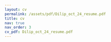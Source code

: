 ```yaml
---
layout: cv
permalink: /assets/pdf/Dilip_oct_24_resume.pdf
title: cv
nav: true
nav_order: 3
cv_pdf: Dilip_oct_24_resume.pdf
---
```

